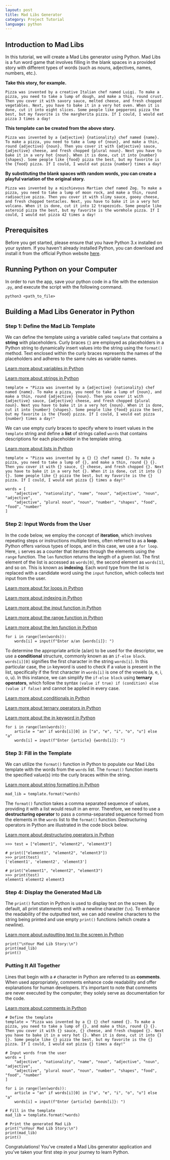 ```yaml
---
layout: post
title: Mad Libs Generator
category: Project Tutorial
language: python
---
```


## Introduction to Mad Libs

In this tutorial, we will create a Mad Libs generator using Python. Mad Libs is a fun word game that involves filling in the blank spaces in a provided story with different types of words (such as nouns, adjectives, names, numbers, etc.).

**Take this story, for example.**
```
Pizza was invented by a creative Italian chef named Luigi. To make a pizza, you need to take a lump of dough, and make a thin, round crust. Then you cover it with savory sauce, melted cheese, and fresh chopped vegetables. Next, you have to bake it in a very hot oven. When it is done, cut it into eight slices. Some people like pepperoni pizza the best, but my favorite is the margherita pizza. If I could, I would eat pizza 3 times a day!
```

**This template can be created from the above story.**
```
Pizza was invented by a {adjective} {nationality} chef named {name}. To make a pizza, you need to take a lump of {noun}, and make a thin, round {adjective} {noun}. Then you cover it with {adjective} sauce, {adjective} cheese, and fresh chopped {plural noun}. Next you have to bake it in a very hot {noun}. When it is done, cut it into {number} {shapes}. Some people like {food} pizza the best, but my favorite is the {food} pizza. If I could, I would eat pizza {number} times a day!
```

**By substituting the blank spaces with random words, you can create a playful variation of the original story.**
```
Pizza was invented by a mischievous Martian chef named Zog. To make a pizza, you need to take a lump of moon rock, and make a thin, round radioactive pizza. Then you cover it with slimy sauce, gooey cheese, and fresh chopped tentacles. Next, you have to bake it in a very hot volcano. When it is done, cut it into 12 trapezoids. Some people like asteroid pizza the best, but my favorite is the wormhole pizza. If I could, I would eat pizza 42 times a day!
```

## Prerequisites

Before you get started, please ensure that you have Python 3.x installed on your system. If you haven't already installed Python, you can download and install it from the official Python website [here](https://www.python.org/).

## Running Python on your Computer

In order to run the app, save your python code in a file with the extension `.py`, and execute the script with the following command.
```
python3 <path_to_file>
```

## Building a Mad Libs Generator in Python

### Step 1: Define the Mad Lib Template
We can define the template using a variable called `template` that contains a **string** with placeholders. Curly braces `{}` are employed as placeholders in a Python string to dynamically insert values into the string using the `format()` method. Text enclosed within the curly braces represents the names of the placeholders and adheres to the same rules as variable names.

[Learn more about variables in Python](https://www.w3schools.com/python/python_variables.asp)

[Learn more about strings in Python](https://www.w3schools.com/python/python_strings.asp)

```{{ page.language }}
template = "Pizza was invented by a {adjective} {nationality} chef named {name}. To make a pizza, you need to take a lump of {noun}, and make a thin, round {adjective} {noun}. Then you cover it with {adjective} sauce, {adjective} cheese, and fresh chopped {plural noun}. Next you have to bake it in a very hot {noun}. When it is done, cut it into {number} {shapes}. Some people like {food} pizza the best, but my favorite is the {food} pizza. If I could, I would eat pizza {number} times a day!"
```

We can use empty curly braces to specify where to insert values in the `template` string and define a **list** of strings called `words` that contains descriptions for each placeholder in the template string.

[Learn more about lists in Python](https://www.w3schools.com/python/python_lists.asp)

```{{ page.language }}
template = "Pizza was invented by a {} {} chef named {}. To make a pizza, you need to take a lump of {}, and make a thin, round {} {}. Then you cover it with {} sauce, {} cheese, and fresh chopped {}. Next you have to bake it in a very hot {}. When it is done, cut it into {} {}. Some people like {} pizza the best, but my favorite is the {} pizza. If I could, I would eat pizza {} times a day!"

words = [
    "adjective", "nationality", "name", "noun", "adjective", "noun", "adjective",
    "adjective", "plural noun", "noun", "number", "shapes", "food", "food", "number"
]
```

### Step 2: Input Words from the User
In the code below, we employ the concept of **iteration**, which involves repeating steps or instructions multiple times, often referred to as a **loop**. Python offers various types of loops, and in this case, we use a `for loop`. Here, `i` serves as a counter that iterates through the elements using the `range` function. The `len` function returns the length of a given list. The first element of the list is accessed as `words[0]`, the second element as `words[1]`, and so on. This is known as **indexing**. Each word type from the list is replaced with a candidate word using the `input` function, which collects text input from the user.

[Learn more about for loops in Python](https://www.w3schools.com/python/python_for_loops.asp)

[Learn more about indexing in Python](https://www.freecodecamp.org/news/slicing-and-indexing-in-python/#:~:text=Indexing%20is%20the%20process%20of,position%201%2C%20and%20so%20on.)

[Learn more about the input function in Python](https://www.w3schools.com/python/ref_func_input.asp)

[Learn more about the range function in Python](https://www.w3schools.com/python/ref_func_range.asp)

[Learn more about the len function in Python](https://www.w3schools.com/python/ref_func_len.asp)

```{{ page.language }}
for i in range(len(words)):
    words[i] = input(f"Enter a/an {words[i]}: ")
```

To determine the appropriate article (a/an) to be used for the descriptor, we use a **conditional** structure, commonly known as an `if-else block`. `words[i][0]` signifies the first character in the string `words[i]`. In this particular case, the `in` keyword is used to check if a value is present in the list, specifically if the first character in `words[i]` is one of the vowels (a, e, i, o, u). In this instance, we can simplify the `if-else block` using **ternary operators**, which follow the syntax `(value if true) if (condition) else (value if false)` and cannot be applied in every case.

[Learn more about conditionals in Python](https://www.w3schools.com/python/python_conditions.asp)

[Learn more about ternary operators in Python](https://www.freecodecamp.org/news/python-tenary-operator/)

[Learn more about the in keyword in Python](https://www.w3schools.com/python/ref_keyword_in.asp)

```{{ page.language }}
for i in range(len(words)):
    article = "an" if words[i][0] in ["a", "e", "i", "o", "u"] else "a"
    words[i] = input(f"Enter {article} {words[i]}: ")
```

### Step 3: Fill in the Template
We can utilize the `format()` function in Python to populate our Mad Libs template with the words from the `words` list. The `format()` function inserts the specified value(s) into the curly braces within the string.

[Learn more about string formatting in Python](https://www.w3schools.com/python/ref_string_format.asp)

```{{ page.language }}
mad_lib = template.format(*words)
```

The `format()` function takes a comma separated sequence of values, providing it with a list would result in an error. Therefore, we need to use a **destructuring operator** to pass a comma-separated sequence formed from the elements in the `words` list to the `format()` function. Destructuring operators in Python are illustrated in the code block below.

[Learn more about destructuring operators in Python](https://bas.codes/posts/python-asterisks)

```{{ page.language }}
>>> test = ["element1", "element2", "element3"]

# print(["element1", "element2", "element3"])
>>> print(test)
['element1', 'element2', 'element3']

# print("element1", "element2", "element3")
>>> print(test)
element1 element2 element3
```

### Step 4: Display the Generated Mad Lib
The `print()` function in Python is used to display text on the screen. By default, all print statements end with a newline character (`\n`). To enhance the readability of the outputted text, we can add newline characters to the string being printed and use empty `print()` functions (which create a newline).

[Learn more about outputting text to the screen in Python](https://www.w3schools.com/python/ref_func_print.asp)

```{{ page.language }}
print("\nYour Mad Lib Story:\n")
print(mad_lib)
print()
```

### Putting It All Together
Lines that begin with a `#` character in Python are referred to as **comments**. When used appropriately, comments enhance code readability and offer explanations for human developers. It's important to note that comments are never executed by the computer; they solely serve as documentation for the code.

[Learn more about comments in Python](https://www.w3schools.com/python/python_comments.asp)

```{{ page.language }}
# Define the template
template = "Pizza was invented by a {} {} chef named {}. To make a pizza, you need to take a lump of {}, and make a thin, round {} {}. Then you cover it with {} sauce, {} cheese, and fresh chopped {}. Next you have to bake it in a very hot {}. When it is done, cut it into {} {}. Some people like {} pizza the best, but my favorite is the {} pizza. If I could, I would eat pizza {} times a day!"

# Input words from the user
words = [
    "adjective", "nationality", "name", "noun", "adjective", "noun", "adjective",
    "adjective", "plural noun", "noun", "number", "shapes", "food", "food", "number"
]

for i in range(len(words)):
    article = "an" if words[i][0] in ["a", "e", "i", "o", "u"] else "a"
    words[i] = input(f"Enter {article} {words[i]}: ")

# Fill in the template
mad_lib = template.format(*words)

# Print the generated Mad Lib
print("\nYour Mad Lib Story:\n")
print(mad_lib)
print()
```

Congratulations! You've created a Mad Libs generator application and you've taken your first step in your journey to learn Python.

